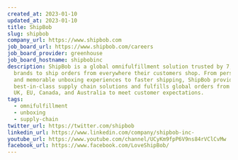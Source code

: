 ```yaml
---
created_at: 2023-01-10
updated_at: 2023-01-10
title: ShipBob
slug: shipbob
company_url: https://www.shipbob.com
job_board_url: https://www.shipbob.com/careers
job_board_provider: greenhouse
job_board_hostname: shipbobinc
description: ShipBob is a global omnifulfillment solution trusted by 7,000+
  brands to ship orders from everywhere their customers shop. From personalized
  and memorable unboxing experiences to faster shipping, ShipBob provides
  best-in-class supply chain solutions and fulfills global orders from the US,
  UK, EU, Canada, and Australia to meet customer expectations.
tags:
  - omnifulfillment
  - unboxing
  - supply-chain
twitter_url: https://twitter.com/shipbob
linkedin_url: https://www.linkedin.com/company/shipbob-inc-
youtube_url: https://www.youtube.com/channel/UCyKm9fpP6V9ns84rVClCvMw
facebook_url: https://www.facebook.com/LoveShipBob/
---
```

